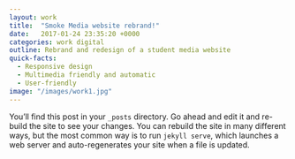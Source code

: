 ```yaml
---
layout: work
title:  "Smoke Media website rebrand!"
date:   2017-01-24 23:35:20 +0000
categories: work digital
outline: Rebrand and redesign of a student media website
quick-facts:
  - Responsive design
  - Multimedia friendly and automatic
  - User-friendly
image: "/images/work1.jpg"
---
```


You’ll find this post in your `_posts` directory. Go ahead and edit it and re-build the site to see your changes. You can rebuild the site in many different ways, but the most common way is to run `jekyll serve`, which launches a web server and auto-regenerates your site when a file is updated.
